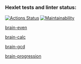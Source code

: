 ### Hexlet tests and linter status:
[![Actions Status](https://github.com/alldost/python-project-49/actions/workflows/hexlet-check.yml/badge.svg)](https://github.com/alldost/python-project-49/actions)
[![Maintainability](https://api.codeclimate.com/v1/badges/38b2e975660c21c973a6/maintainability)](https://codeclimate.com/github/alldost/python-project-49/maintainability)

[brain-even](https://asciinema.org/a/GUX57w2exnhHn3IwucJa1HtoE)

[brain-calc](https://asciinema.org/a/4Yd587oZw9oYQdA6WKyrnzlTI)

[brain-gcd](https://asciinema.org/a/uQGcIzjq0bEcmSYsb3njppWvT)

[brain-progression](https://asciinema.org/a/6fZPR1C77M22u9JoAN99UunB0)
